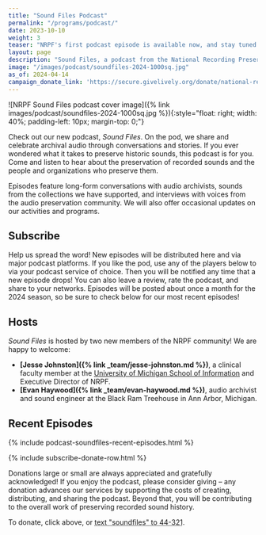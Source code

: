 ```yaml
---
title: "Sound Files Podcast"
permalink: "/programs/podcast/"
date: 2023-10-10
weight: 3
teaser: "NRPF's first podcast episode is available now, and stay tuned for new episodes to post monthly in 2024!"
layout: page
description: "Sound Files, a podcast from the National Recording Preservation Foundation (NRPF), celebrates and explains the preservation of recorded sounds and the people and organizations who preserve them."
image: "/images/podcast/soundfiles-2024-1000sq.jpg"
as_of: 2024-04-14
campaign_donate_link: 'https://secure.givelively.org/donate/national-recording-preservation-foundation/sound-files-podcast'
---
```


![NRPF Sound Files podcast cover image]({% link images/podcast/soundfiles-2024-1000sq.jpg %}){:style="float: right; width: 40%; padding-left: 10px; margin-top: 0;"}

Check out our new podcast, _Sound Files_.
On the pod, we share and celebrate archival audio
through conversations and stories.
If you ever wondered what it takes to preserve historic sounds,
this podcast is for you. Come and listen to hear about
the preservation of recorded sounds and the people and organizations who preserve them.

Episodes feature long-form conversations with audio archivists,
sounds from the collections we have supported, and interviews with voices from the
audio preservation community.
We will also offer occasional updates on our activities and programs.

## Subscribe

Help us spread the word!
New episodes will be distributed here and via major podcast platforms.
If you like the pod,
use any of the players below to via your podcast service of choice.
Then you will be notified any time that a new episode drops!
You can also leave a review, rate the podcast, and share to your networks.
Episodes will be posted about once a month for the 2024 season, so be sure to check below for our most recent episodes!

## Hosts

_Sound Files_ is hosted by two new members of the NRPF community! We are happy to welcome:

* **[Jesse Johnston]({% link _team/jesse-johnston.md %})**, a clinical faculty member at the [University of Michigan School of Information](https://www.si.umich.edu/people/jesse-johnston) and Executive Director of NRPF.
* **[Evan Haywood]({% link _team/evan-haywood.md %})**, audio archivist and sound engineer at the Black Ram Treehouse in Ann Arbor, Michigan.

## Recent Episodes

{% include podcast-soundfiles-recent-episodes.html %}

{% include subscribe-donate-row.html %}

Donations large or small are always appreciated and gratefully acknowledged!
If you enjoy the podcast, please consider giving &ndash; any donation advances
our services by supporting the costs of creating, distributing, and sharing the
podcast. Beyond that, you will be contributing to the overall work of preserving recorded sound history.

To donate, click above, or <abbr title="To donate, text 'soundfiles' to 44-321">text "soundfiles" to 44-321</abbr>.
